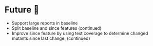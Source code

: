 # Future 🔮

- Support large reports in baseline
- Split baseline and since features (continued)
- Improve since feature by using test coverage to determine changed mutants since last change. (continued)
